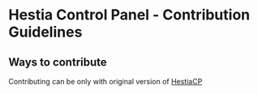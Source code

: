 # Hestia Control Panel - Contribution Guidelines

## Ways to contribute

Contributing can be only with original version of [HestiaCP](https://github.com/hestiacp/hestiacp)

